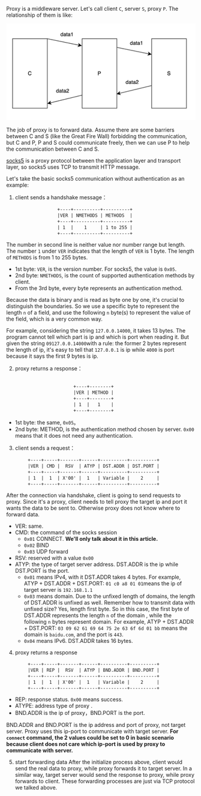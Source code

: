 Proxy is a middleware server. Let's call client `C`, server `S`, proxy `P`. The relationship of them is like:

![5-1](https://github.com/Arichy/blogs/blob/main/docs/socks5/imgs/5-1.png?raw=true)

The job of proxy is to forward data. Assume there are some barriers between C and S (like the Great Fire Wall) forbidding the communication, but C and P, P and S could communicate freely, then we can use P to help the communication between C and S.

<a href="https://www.rfc-editor.org/rfc/pdfrfc/rfc1928.txt.pdf" target="_blank">socks5</a> is a proxy protocol between the application layer and transport layer, so socks5 uses TCP to transmit HTTP message.

Let's take the basic socks5 communication without authentication as an example:

1. client sends a handshake message：

```
                   +----+----------+----------+
                   |VER | NMETHODS | METHODS  |
                   +----+----------+----------+
                   | 1  |    1     | 1 to 255 |
                   +----+----------+----------+
```

The number in second line is neither value nor number range but length. The number `1` under `VER` indicates that the length of `VER` is 1 byte. The length of `METHODS` is from 1 to 255 bytes.

- 1st byte: `VER`, is the version number. For socks5, the value is `0x05`.
- 2nd byte: `NMETHODS`, is the count of supported authentication methods by client.
- From the 3rd byte, every byte represents an authentication method.

Because the data is binary and is read as byte one by one, it's crucial to distinguish the boundaries. So we use a specific byte to represent the length `n` of a field, and use the following `n` byte(s) to represent the value of the field, which is a very common way.

For example, considering the string `127.0.0.14000`, it takes 13 bytes. The program cannot tell which part is ip and which is port when reading it. But given the string `09127.0.0.14000`with a rule: the former 2 bytes represent the length of ip, it's easy to tell that `127.0.0.1` is ip while `4000` is port because it says the first 9 bytes is ip.

2. proxy returns a response：

```

                         +----+--------+
                         |VER | METHOD |
                         +----+--------+
                         | 1  |   1    |
                         +----+--------+
```

- 1st byte: the same, `0x05`。
- 2nd byte: METHOD, is the authentication method chosen by server. `0x00` means that it does not need any authentication.

3. client sends a request：

```
        +----+-----+-------+------+----------+----------+
        |VER | CMD |  RSV  | ATYP | DST.ADDR | DST.PORT |
        +----+-----+-------+------+----------+----------+
        | 1  |  1  | X'00' |  1   | Variable |    2     |
        +----+-----+-------+------+----------+----------+
```

After the connection via handshake, client is going to send requests to proxy. Since it's a proxy, client needs to tell proxy the target ip and port it wants the data to be sent to. Otherwise proxy does not know where to forward data.

- VER: same.
- CMD: the command of the socks session
  - `0x01` CONNECT. **We'll only talk about it in this article.**
  - `0x02` BIND
  - `0x03` UDP forward
- RSV: reserved with a value `0x00`
- ATYP: the type of target server address. DST.ADDR is the ip while DST.PORT is the port.
  - `0x01` means IPv4, with it DST.ADDR takes 4 bytes. For example, ATYP + DST.ADDR + DST.PORT: `01 c0 a8 01 01`means the ip of target server is `192.168.1.1`
  - `0x03` means domain. Due to the unfixed length of domains, the length of DST.ADDR is unfixed as well. Remember how to transmit data with unfixed size? Yes, length first byte. So in this case, the first byte of DST.ADDR represents the length `n` of the domain , while the following `n` bytes represent domain. For example, ATYP + DST.ADDR + DST.PORT: `03 09 62 61 69 64 75 2e 63 6f 6d 01 bb` means the domain is `baidu.com`, and the port is `443`.
  - `0x04` means IPv6. DST.ADDR takes 16 bytes.

4. proxy returns a response

```
        +----+-----+-------+------+----------+----------+
        |VER | REP |  RSV  | ATYP | BND.ADDR | BND.PORT |
        +----+-----+-------+------+----------+----------+
        | 1  |  1  | X'00' |  1   | Variable |    2     |
        +----+-----+-------+------+----------+----------+
```

- REP: response status. `0x00` means success.
- ATYPE: address type of proxy .
- BND.ADDR is the ip of proxy，BND.PORT is the port.

BND.ADDR and BND.PORT is the ip address and port of proxy, not target server. Proxy uses this ip-port to communicate with target server. **For `connect` command, the 2 values could be set to 0 in basic scenario because client does not care which ip-port is used by proxy to communicate with server.**

5. start forwarding data
   After the initialize process above, client would send the real data to proxy, while proxy forwards it to target server. In a similar way, target server would send the response to proxy, while proxy forwards to client. These forwarding processes are just via TCP protocol we talked above.
